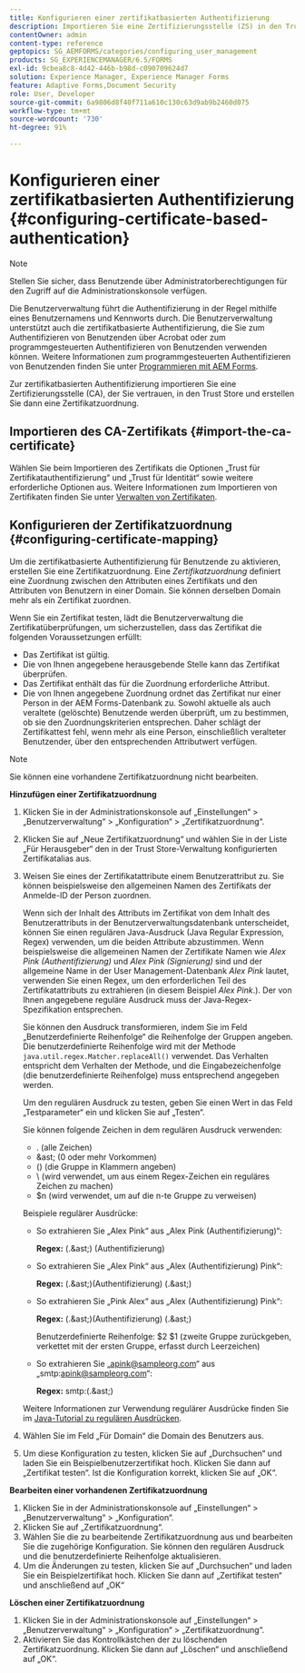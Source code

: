 ```yaml
---
title: Konfigurieren einer zertifikatbasierten Authentifizierung
description: Importieren Sie eine Zertifizierungsstelle (ZS) in den Trust Store und erstellen Sie dann eine Zertifikatzuordnung zur zertifikatbasierten Authentifizierung.
contentOwner: admin
content-type: reference
geptopics: SG_AEMFORMS/categories/configuring_user_management
products: SG_EXPERIENCEMANAGER/6.5/FORMS
exl-id: 9cbea8c8-4d42-446b-b98d-c090709624d7
solution: Experience Manager, Experience Manager Forms
feature: Adaptive Forms,Document Security
role: User, Developer
source-git-commit: 6a9806d8f40f711a610c130c63d9ab9b2460d075
workflow-type: tm+mt
source-wordcount: '730'
ht-degree: 91%

---
```


# Konfigurieren einer zertifikatbasierten Authentifizierung {#configuring-certificate-based-authentication}

>[!NOTE]
> 
> Stellen Sie sicher, dass Benutzende über Administratorberechtigungen für den Zugriff auf die Administrationskonsole verfügen.

Die Benutzerverwaltung führt die Authentifizierung in der Regel mithilfe eines Benutzernamens und Kennworts durch. Die Benutzerverwaltung unterstützt auch die zertifikatbasierte Authentifizierung, die Sie zum Authentifizieren von Benutzenden über Acrobat oder zum programmgesteuerten Authentifizieren von Benutzenden verwenden können. Weitere Informationen zum programmgesteuerten Authentifizieren von Benutzenden finden Sie unter [Programmieren mit AEM Forms](https://www.adobe.com/go/learn_aemforms_programming_63_de).

Zur zertifikatbasierten Authentifizierung importieren Sie eine Zertifizierungsstelle (CA), der Sie vertrauen, in den Trust Store und erstellen Sie dann eine Zertifikatzuordnung.

## Importieren des CA-Zertifikats {#import-the-ca-certificate}

Wählen Sie beim Importieren des Zertifikats die Optionen „Trust für Zertifikatauthentifizierung“ und „Trust für Identität“ sowie weitere erforderliche Optionen aus. Weitere Informationen zum Importieren von Zertifikaten finden Sie unter [Verwalten von Zertifikaten](/help/forms/using/admin-help/certificates.md#managing-certificates).

## Konfigurieren der Zertifikatzuordnung {#configuring-certificate-mapping}

Um die zertifikatbasierte Authentifizierung für Benutzende zu aktivieren, erstellen Sie eine Zertifikatzuordnung. Eine *Zertifikatzuordnung* definiert eine Zuordnung zwischen den Attributen eines Zertifikats und den Attributen von Benutzern in einer Domain. Sie können derselben Domain mehr als ein Zertifikat zuordnen.

Wenn Sie ein Zertifikat testen, lädt die Benutzerverwaltung die Zertifikatüberprüfungen, um sicherzustellen, dass das Zertifikat die folgenden Voraussetzungen erfüllt:

* Das Zertifikat ist gültig.
* Die von Ihnen angegebene herausgebende Stelle kann das Zertifikat überprüfen.
* Das Zertifikat enthält das für die Zuordnung erforderliche Attribut.
* Die von Ihnen angegebene Zuordnung ordnet das Zertifikat nur einer Person in der AEM Forms-Datenbank zu. Sowohl aktuelle als auch veraltete (gelöschte) Benutzende werden überprüft, um zu bestimmen, ob sie den Zuordnungskriterien entsprechen. Daher schlägt der Zertifikattest fehl, wenn mehr als eine Person, einschließlich veralteter Benutzender, über den entsprechenden Attributwert verfügen.

>[!NOTE]
>
>Sie können eine vorhandene Zertifikatzuordnung nicht bearbeiten.

**Hinzufügen einer Zertifikatzuordnung**

1. Klicken Sie in der Administrationskonsole auf „Einstellungen“ > „Benutzerverwaltung“ > „Konfiguration“ > „Zertifikatzuordnung“.
1. Klicken Sie auf „Neue Zertifikatzuordnung“ und wählen Sie in der Liste „Für Herausgeber“ den in der Trust Store-Verwaltung konfigurierten Zertifikatalias aus.
1. Weisen Sie eines der Zertifikatattribute einem Benutzerattribut zu. Sie können beispielsweise den allgemeinen Namen des Zertifikats der Anmelde-ID der Person zuordnen.

   Wenn sich der Inhalt des Attributs im Zertifikat von dem Inhalt des Benutzerattributs in der Benutzerverwaltungsdatenbank unterscheidet, können Sie einen regulären Java-Ausdruck (Java Regular Expression, Regex) verwenden, um die beiden Attribute abzustimmen. Wenn beispielsweise die allgemeinen Namen der Zertifikate Namen wie *Alex Pink (Authentifizierung)* und *Alex Pink (Signierung)* sind und der allgemeine Name in der User Management-Datenbank *Alex Pink* lautet, verwenden Sie einen Regex, um den erforderlichen Teil des Zertifikatattributs zu extrahieren (in diesem Beispiel *Alex Pink*.). Der von Ihnen angegebene reguläre Ausdruck muss der Java-Regex-Spezifikation entsprechen.

   Sie können den Ausdruck transformieren, indem Sie im Feld „Benutzerdefinierte Reihenfolge“ die Reihenfolge der Gruppen angeben. Die benutzerdefinierte Reihenfolge wird mit der Methode `java.util.regex.Matcher.replaceAll()` verwendet. Das Verhalten entspricht dem Verhalten der Methode, und die Eingabezeichenfolge (die benutzerdefinierte Reihenfolge) muss entsprechend angegeben werden.

   Um den regulären Ausdruck zu testen, geben Sie einen Wert in das Feld „Testparameter“ ein und klicken Sie auf „Testen“.

   Sie können folgende Zeichen in dem regulären Ausdruck verwenden:

   * . (alle Zeichen)
   * &amp;ast; (0 oder mehr Vorkommen)
   * () (die Gruppe in Klammern angeben)
   * \ (wird verwendet, um aus einem Regex-Zeichen ein reguläres Zeichen zu machen)
   * $n (wird verwendet, um auf die n-te Gruppe zu verweisen)

   Beispiele regulärer Ausdrücke:

   * So extrahieren Sie „Alex Pink“ aus „Alex Pink (Authentifizierung)“:

     **Regex:** (.&amp;ast;) \(Authentifizierung\)

   * So extrahieren Sie „Alex Pink“ aus „Alex (Authentifizierung) Pink“:

     **Regex:** (.&amp;ast;)\(Authentifizierung\) (.&amp;ast;)

   * So extrahieren Sie „Pink Alex“ aus „Alex (Authentifizierung) Pink“:

     **Regex:** (.&amp;ast;)\(Authentifizierung\) (.&amp;ast;)

     Benutzerdefinierte Reihenfolge: $2 $1 (zweite Gruppe zurückgeben, verkettet mit der ersten Gruppe, erfasst durch Leerzeichen)

   * So extrahieren Sie „apink@sampleorg.com“ aus „smtp:apink@sampleorg.com“:

     **Regex:** smtp:(.&amp;ast;)

   Weitere Informationen zur Verwendung regulärer Ausdrücke finden Sie im [Java-Tutorial zu regulären Ausdrücken](https://java.sun.com/docs/books/tutorial/essential/regex/).

1. Wählen Sie im Feld „Für Domain“ die Domain des Benutzers aus.
1. Um diese Konfiguration zu testen, klicken Sie auf „Durchsuchen“ und laden Sie ein Beispielbenutzerzertifikat hoch. Klicken Sie dann auf „Zertifikat testen“. Ist die Konfiguration korrekt, klicken Sie auf „OK“.

**Bearbeiten einer vorhandenen Zertifikatzuordnung**

1. Klicken Sie in der Administrationskonsole auf „Einstellungen“ > „Benutzerverwaltung“ > „Konfiguration“.
1. Klicken Sie auf „Zertifikatzuordnung“.
1. Wählen Sie die zu bearbeitende Zertifikatzuordnung aus und bearbeiten Sie die zugehörige Konfiguration. Sie können den regulären Ausdruck und die benutzerdefinierte Reihenfolge aktualisieren.
1. Um die Änderungen zu testen, klicken Sie auf „Durchsuchen“ und laden Sie ein Beispielzertifikat hoch. Klicken Sie dann auf „Zertifikat testen“ und anschließend auf „OK“

**Löschen einer Zertifikatzuordnung**

1. Klicken Sie in der Administrationskonsole auf „Einstellungen“ > „Benutzerverwaltung“ > „Konfiguration“ > „Zertifikatzuordnung“.
1. Aktivieren Sie das Kontrollkästchen der zu löschenden Zertifikatzuordnung. Klicken Sie dann auf „Löschen“ und anschließend auf „OK“.
